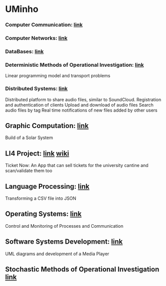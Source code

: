 # UMinho

### Computer Communication: [link](https://github.com/SusanaMarques/UMINHO/tree/main/Computer%20Comunications)

### Computer Networks: [link](https://github.com/SusanaMarques/UMINHO/tree/main/Computer%20Networks)

### DataBases: [link](https://github.com/SusanaMarques/UMINHO/tree/main/DataBases)

### Deterministic Methods of Operational Investigation: [link](https://github.com/SusanaMarques/UMINHO/tree/main/Deterministic%20Methods%20of%20Operational%20Investigation)
Linear programming model and transport problems

### Distributed Systems: [link](https://github.com/SusanaMarques/UMINHO/tree/main/Distributed%20Systems)
Distributed platform to share audio files, similar to SoundCloud.
Registration and authentication of clients
Upload and download of audio files
Search audio files by tag
Real time notifications of new files added by other users

## Graphic Computation: [link](https://github.com/SusanaMarques/UMINHO/tree/main/Graphic%20Computation)
Build of a Solar System

## LI4 Project: [link](https://github.com/SusanaMarques/UMINHO/tree/main/LI4%20Project) [wiki](https://github.com/mariajbp/LI4/wiki)
Ticket Now: An App that can sell tickets for the university cantine and scan/validate them too

## Language Processing: [link](https://github.com/SusanaMarques/UMINHO/tree/main/Language%20Processing)
Transforming a CSV file into JSON

## Operating Systems: [link](https://github.com/SusanaMarques/UMINHO/tree/main/Operating%20Systems)
Control and Monitoring of Processes and Communication

## Software Systems Development: [link](https://github.com/SusanaMarques/UMINHO/tree/main/Software%20Systems%20Development)
UML diagrams and development of a Media Player

## Stochastic Methods of Operational Investigation [link](https://github.com/SusanaMarques/UMINHO/tree/main/Stochastic%20Methods%20of%20Operational%20Investigation)

